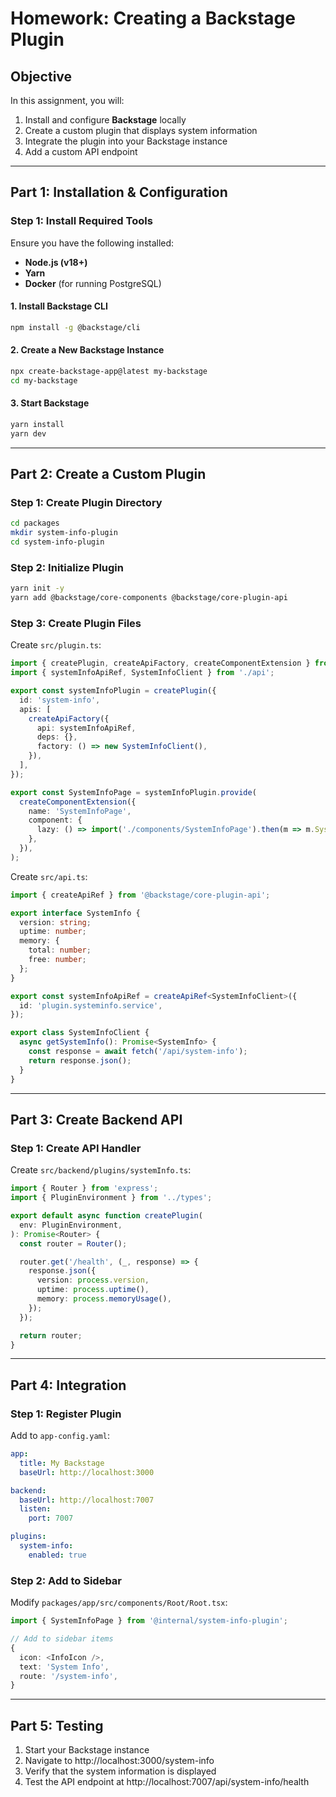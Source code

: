# Homework: Creating a Backstage Plugin

## **Objective**
In this assignment, you will:
1. Install and configure **Backstage** locally
2. Create a custom plugin that displays system information
3. Integrate the plugin into your Backstage instance
4. Add a custom API endpoint

---

## **Part 1: Installation & Configuration**

### **Step 1: Install Required Tools**
Ensure you have the following installed:
- **Node.js (v18+)**
- **Yarn**
- **Docker** (for running PostgreSQL)

#### **1. Install Backstage CLI**
```sh
npm install -g @backstage/cli
```

#### **2. Create a New Backstage Instance**
```sh
npx create-backstage-app@latest my-backstage
cd my-backstage
```

#### **3. Start Backstage**
<!--
yarn dev - не працює
Usage Error: Couldn't find a script named "dev".

yarn start - норм
-->
```sh
yarn install
yarn dev
```

---

## **Part 2: Create a Custom Plugin**

### **Step 1: Create Plugin Directory**
```sh
cd packages
mkdir system-info-plugin
cd system-info-plugin
```

### **Step 2: Initialize Plugin**
<!-- видає помилку при yarn add @backstage/core-components @backstage/core-plugin-api, дивись скріншот -->
```sh
yarn init -y
yarn add @backstage/core-components @backstage/core-plugin-api
```

### **Step 3: Create Plugin Files**
Create `src/plugin.ts`:
```typescript
import { createPlugin, createApiFactory, createComponentExtension } from '@backstage/core-plugin-api';
import { systemInfoApiRef, SystemInfoClient } from './api';

export const systemInfoPlugin = createPlugin({
  id: 'system-info',
  apis: [
    createApiFactory({
      api: systemInfoApiRef,
      deps: {},
      factory: () => new SystemInfoClient(),
    }),
  ],
});

export const SystemInfoPage = systemInfoPlugin.provide(
  createComponentExtension({
    name: 'SystemInfoPage',
    component: {
      lazy: () => import('./components/SystemInfoPage').then(m => m.SystemInfoPage),
    },
  }),
);
```

Create `src/api.ts`:
```typescript
import { createApiRef } from '@backstage/core-plugin-api';

export interface SystemInfo {
  version: string;
  uptime: number;
  memory: {
    total: number;
    free: number;
  };
}

export const systemInfoApiRef = createApiRef<SystemInfoClient>({
  id: 'plugin.systeminfo.service',
});

export class SystemInfoClient {
  async getSystemInfo(): Promise<SystemInfo> {
    const response = await fetch('/api/system-info');
    return response.json();
  }
}
```

---

## **Part 3: Create Backend API**

### **Step 1: Create API Handler**
Create `src/backend/plugins/systemInfo.ts`:
```typescript
import { Router } from 'express';
import { PluginEnvironment } from '../types';

export default async function createPlugin(
  env: PluginEnvironment,
): Promise<Router> {
  const router = Router();

  router.get('/health', (_, response) => {
    response.json({
      version: process.version,
      uptime: process.uptime(),
      memory: process.memoryUsage(),
    });
  });

  return router;
}
```

---

## **Part 4: Integration**

### **Step 1: Register Plugin**
Add to `app-config.yaml`:
```yaml
app:
  title: My Backstage
  baseUrl: http://localhost:3000

backend:
  baseUrl: http://localhost:7007
  listen:
    port: 7007

plugins:
  system-info:
    enabled: true
```

### **Step 2: Add to Sidebar**
Modify `packages/app/src/components/Root/Root.tsx`:
```typescript
import { SystemInfoPage } from '@internal/system-info-plugin';

// Add to sidebar items
{
  icon: <InfoIcon />,
  text: 'System Info',
  route: '/system-info',
}
```

---

## **Part 5: Testing**
1. Start your Backstage instance
2. Navigate to http://localhost:3000/system-info
3. Verify that the system information is displayed
4. Test the API endpoint at http://localhost:7007/api/system-info/health
